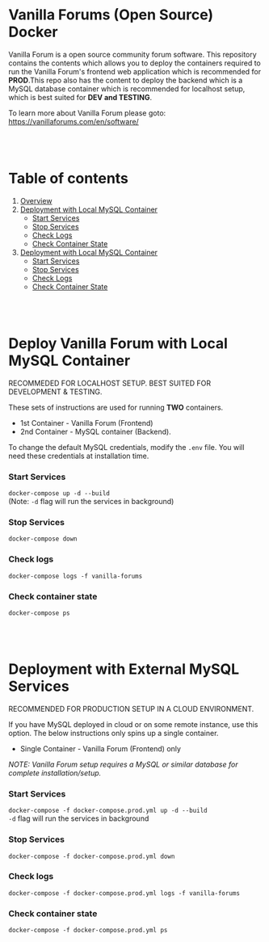 # **Vanilla Forums (Open Source) Docker** <a name="overview"></a>
Vanilla Forum is a open source community forum software. This repository contains the contents which allows you to deploy the containers required to run the Vanilla Forum's frontend web application which is recommended for **PROD**.This repo also has the content to deploy the backend which is a MySQL database container which is recommended for localhost setup, which is best suited for **DEV and TESTING**.

To learn more about Vanilla Forum please goto: https://vanillaforums.com/en/software/


<br> </br>


# Table of contents
1. [Overview](#overview)
2. [Deployment with Local MySQL Container](#DeploymentwithLocalMySQLContainer)
    * [Start Services](#StartServicesLocal)
    * [Stop Services](#StopServicesLocal)
    * [Check Logs](#CheckLogsLocal)
    * [Check Container State](#CheckContainerStateLocal)
3. [Deployment with Local MySQL Container](#DeploymentwithExternalMySQLContainer)
    * [Start Services](#StartServices)
    * [Stop Services](#StopServices)
    * [Check Logs](#CheckLogs)
    * [Check Container State](#CheckContainerState)


<br> </br>


# Deploy Vanilla Forum with Local MySQL Container <a name="DeploymentwithLocalMySQLContainer"></a>
RECOMMEDED FOR LOCALHOST SETUP. BEST SUITED FOR DEVELOPMENT & TESTING.


These sets of instructions are used for running **TWO** containers.

* 1st Container - Vanilla Forum (Frontend) 
* 2nd Container - MySQL container (Backend).

To change the default MySQL credentials, modify the `.env` file. You will need these credentials at installation time. 
### **Start Services** <a name="StartServicesLocal"></a>
`docker-compose up -d --build` <br>
(Note: `-d` flag will run the services in background)
### **Stop Services** <a name="StopServicesLocal"></a>
`docker-compose down` <br>
### **Check logs** <a name="CheckLogsLocal"></a>
`docker-compose logs -f vanilla-forums` <br>

### **Check container state** <a name="CheckContainerStateLocal"></a>
`docker-compose ps` <br>


<br> </br>

# Deployment with External MySQL Services <a name="DeploymentwithExternalMySQLContainer"></a>
RECOMMENDED FOR PRODUCTION SETUP IN A CLOUD ENVIRONMENT.

If you have MySQL deployed in cloud or on some remote instance, use this option. The below instructions only spins up a single container. 

* Single Container - Vanilla Forum (Frontend) only

*NOTE: Vanilla Forum setup requires a MySQL or similar database for complete installation/setup.*
### **Start Services** <a name="StartServices"></a>
`docker-compose -f docker-compose.prod.yml up -d --build` <br>
`-d` flag will run the services in background
### **Stop Services** <a name="StopServices"></a>
`docker-compose -f docker-compose.prod.yml down` <br>
### **Check logs** <a name="CheckLogs"></a>
`docker-compose -f docker-compose.prod.yml logs -f vanilla-forums` <br>

### **Check container state** <a name="CheckContainerState"></a>
`docker-compose -f docker-compose.prod.yml ps` <br>